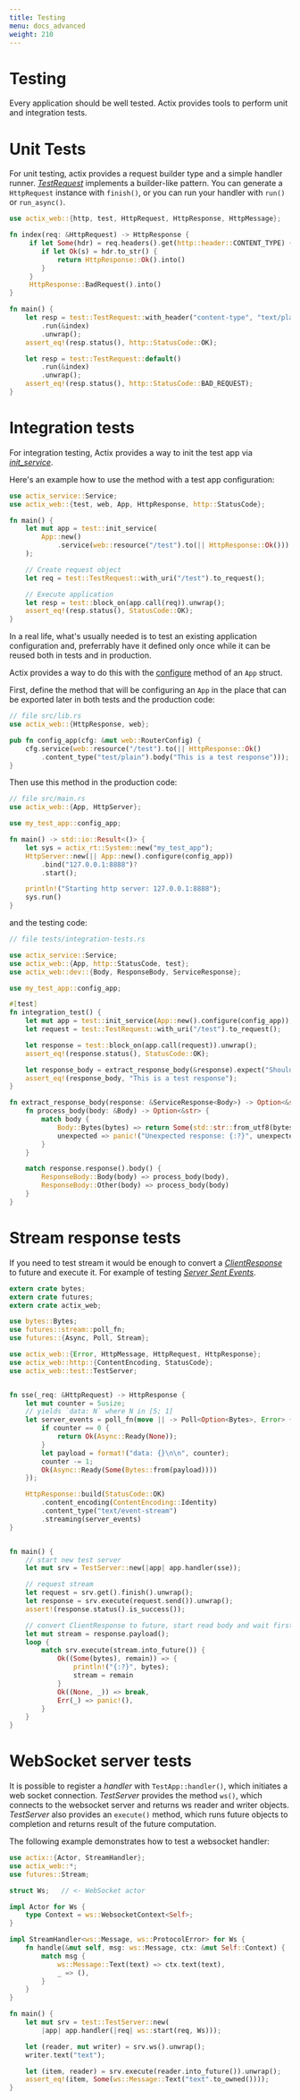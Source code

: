 ```yaml
---
title: Testing
menu: docs_advanced
weight: 210
---
```


# Testing

Every application should be well tested. Actix provides tools to perform unit and
integration tests.

# Unit Tests

For unit testing, actix provides a request builder type and a simple handler runner.
[*TestRequest*](../../actix-web/actix_web/test/struct.TestRequest.html)
implements a builder-like pattern.
You can generate a `HttpRequest` instance with `finish()`, or you can
run your handler with `run()` or `run_async()`.

```rust
use actix_web::{http, test, HttpRequest, HttpResponse, HttpMessage};

fn index(req: &HttpRequest) -> HttpResponse {
     if let Some(hdr) = req.headers().get(http::header::CONTENT_TYPE) {
        if let Ok(s) = hdr.to_str() {
            return HttpResponse::Ok().into()
        }
     }
     HttpResponse::BadRequest().into()
}

fn main() {
    let resp = test::TestRequest::with_header("content-type", "text/plain")
        .run(&index)
        .unwrap();
    assert_eq!(resp.status(), http::StatusCode::OK);

    let resp = test::TestRequest::default()
        .run(&index)
        .unwrap();
    assert_eq!(resp.status(), http::StatusCode::BAD_REQUEST);
}
```

# Integration tests

For integration testing, Actix provides a way to init the test app via [*init_service*](../../actix-web/actix_web/test/fn.init_service.html).

Here's an example how to use the method with a test app configuration:

```rust
use actix_service::Service;
use actix_web::{test, web, App, HttpResponse, http::StatusCode};

fn main() {
    let mut app = test::init_service(
        App::new()
            .service(web::resource("/test").to(|| HttpResponse::Ok()))
    );

    // Create request object
    let req = test::TestRequest::with_uri("/test").to_request();

    // Execute application
    let resp = test::block_on(app.call(req)).unwrap();
    assert_eq!(resp.status(), StatusCode::OK);
}
```

In a real life, what's usually needed is to test an existing application configuration and, preferrably have it defined only once while it can be reused
both in tests and in production.

Actix provides a way to do this with the [configure](../../actix-web/actix_web/struct.App.html#method.configure) method of an `App` struct.

First, define the method that will be configuring an `App` in the place that can be exported later in both tests and the production code:

```rust
// file src/lib.rs
use actix_web::{HttpResponse, web};

pub fn config_app(cfg: &mut web::RouterConfig) {
    cfg.service(web::resource("/test").to(|| HttpResponse::Ok()
        .content_type("test/plain").body("This is a test response")));
}
```

Then use this method in the production code:

```rust
// file src/main.rs
use actix_web::{App, HttpServer};

use my_test_app::config_app;

fn main() -> std::io::Result<()> {
    let sys = actix_rt::System::new("my_test_app");
    HttpServer::new(|| App::new().configure(config_app))
        .bind("127.0.0.1:8888")?
        .start();

    println!("Starting http server: 127.0.0.1:8888");
    sys.run()
}
```

and the testing code:

```rust
// file tests/integration-tests.rs

use actix_service::Service;
use actix_web::{App, http::StatusCode, test};
use actix_web::dev::{Body, ResponseBody, ServiceResponse};

use my_test_app::config_app;

#[test]
fn integration_test() {
    let mut app = test::init_service(App::new().configure(config_app));
    let request = test::TestRequest::with_uri("/test").to_request();

    let response = test::block_on(app.call(request)).unwrap();
    assert_eq!(response.status(), StatusCode::OK);

    let response_body = extract_response_body(&response).expect("Should have the response body");
    assert_eq!(response_body, "This is a test response");
}

fn extract_response_body(response: &ServiceResponse<Body>) -> Option<&str> {
    fn process_body(body: &Body) -> Option<&str> {
        match body {
            Body::Bytes(bytes) => return Some(std::str::from_utf8(bytes.as_ref()).unwrap()),
            unexpected => panic!("Unexpected response: {:?}", unexpected)
        }
    }

    match response.response().body() {
        ResponseBody::Body(body) => process_body(body),
        ResponseBody::Other(body) => process_body(body)
    }
}
```

# Stream response tests

If you need to test stream it would be enough to convert a [*ClientResponse*](../../actix-web/actix_web/client/struct.ClientResponse.html) to future and execute it.
For example of testing [*Server Sent Events*](https://developer.mozilla.org/en-US/docs/Web/API/Server-sent_events/Using_server-sent_events).

```rust
extern crate bytes;
extern crate futures;
extern crate actix_web;

use bytes::Bytes;
use futures::stream::poll_fn;
use futures::{Async, Poll, Stream};

use actix_web::{Error, HttpMessage, HttpRequest, HttpResponse};
use actix_web::http::{ContentEncoding, StatusCode};
use actix_web::test::TestServer;


fn sse(_req: &HttpRequest) -> HttpResponse {
    let mut counter = 5usize;
    // yields `data: N` where N in [5; 1]
    let server_events = poll_fn(move || -> Poll<Option<Bytes>, Error> {
        if counter == 0 {
            return Ok(Async::Ready(None));
        }
        let payload = format!("data: {}\n\n", counter);
        counter -= 1;
        Ok(Async::Ready(Some(Bytes::from(payload))))
    });

    HttpResponse::build(StatusCode::OK)
        .content_encoding(ContentEncoding::Identity)
        .content_type("text/event-stream")
        .streaming(server_events)
}


fn main() {
    // start new test server
    let mut srv = TestServer::new(|app| app.handler(sse));

    // request stream
    let request = srv.get().finish().unwrap();
    let response = srv.execute(request.send()).unwrap();
    assert!(response.status().is_success());

    // convert ClientResponse to future, start read body and wait first chunk
    let mut stream = response.payload();
    loop {
        match srv.execute(stream.into_future()) {
            Ok((Some(bytes), remain)) => {
                println!("{:?}", bytes);
                stream = remain
            }
            Ok((None, _)) => break,
            Err(_) => panic!(),
        }
    }
}
```

# WebSocket server tests

It is possible to register a *handler* with `TestApp::handler()`, which
initiates a web socket connection. *TestServer* provides the method `ws()`, which connects to
the websocket server and returns ws reader and writer objects. *TestServer* also
provides an `execute()` method, which runs future objects to completion and returns
result of the future computation.

The following example demonstrates how to test a websocket handler:

```rust
use actix::{Actor, StreamHandler};
use actix_web::*;
use futures::Stream;

struct Ws;   // <- WebSocket actor

impl Actor for Ws {
    type Context = ws::WebsocketContext<Self>;
}

impl StreamHandler<ws::Message, ws::ProtocolError> for Ws {
    fn handle(&mut self, msg: ws::Message, ctx: &mut Self::Context) {
        match msg {
            ws::Message::Text(text) => ctx.text(text),
            _ => (),
        }
    }
}

fn main() {
    let mut srv = test::TestServer::new(
        |app| app.handler(|req| ws::start(req, Ws)));

    let (reader, mut writer) = srv.ws().unwrap();
    writer.text("text");

    let (item, reader) = srv.execute(reader.into_future()).unwrap();
    assert_eq!(item, Some(ws::Message::Text("text".to_owned())));
}
```
